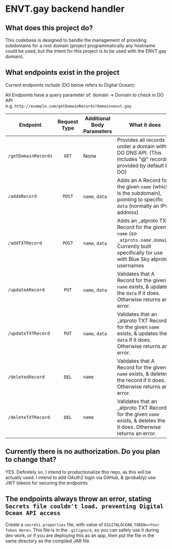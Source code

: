 # ENVT.gay backend handler

## What does this project do?
This codebase is designed to handle the management of providing subdomains
for a root domain (project programmatically any hostname could be used, but the
intent for this project is to be used with the ENVT.gay domain).

## What endpoints exist in the project
Current endpoints include (DO below refers to Digital Ocean):

All Endpoints have a query parameter of: domain -> Domain to check in DO API <br/>
e.g. `http://example.com/getDomainRecords?domain=envt.gay`

| Endpoint            | Request Type | Additional Body Parameters | What it does                                                                                                                                       |
|---------------------|:------------:|----------------------------|----------------------------------------------------------------------------------------------------------------------------------------------------|
| `/getDomainRecords` |    `GET`     | None                       | Provides all records under a domain within DO DNS API. (This includes "@" records provided by default by DO)                                       |
| `/addARecord`       |    `POST`    | `name`, `data`             | Adds an A Record for the given `name` (which is the subdomain), pointing to specific `data` (normally an IPv4 address)                             |
| `/addTXTRecord`     |    `POST`    | `name`, `data`             | Adds an _atproto TXT Record for the given `name` (so `_atproto.name.domain`). Currently built specifically for use with Blue Sky atproto usernames |
| `/updateARecord`    |    `PUT`     | `name`, `data`             | Validates that A Record for the given `name` exists, & updates the `data` if it does. Otherwise returns an error.                                  |
| `/updateTXTRecord`  |    `PUT`     | `name`, `data`             | Validates that an _atproto TXT Record for the given `name` exists, & updates the `data` if it does. Otherwise returns an error.                    |
| `/deleteARecord`    |    `DEL`     | `name`                     | Validates that A Record for the given `name` exists, & deletes the record if it does. Otherwise returns an error.                                  |
| `/deleteTXTRecord`  |    `DEL`     | `name`                     | Validates that an _atproto TXT Record for the given `name` exists, & deletes the if it does. Otherwise returns an error.                           |

## Currently there is no authorization. Do you plan to change that?
YES. Definitely so. I intend to productionalize this repo, as this will be actually used.
I intend to add OAuth2 login via GitHub, & (probably) use JWT tokens for securing the endpoints

## The endpoints always throw an error, stating `Secrets file couldn't load, preventing Digital Ocean API access`
Create a `secrets.properties` file, with value of `DIGITALOCEAN_TOKEN=<Your Token Here>`.
This file is in the `.gitignore`, so you can safely use it during dev work,
or if you are deploying this as an app, then put the file in the same directory as the compiled JAR file